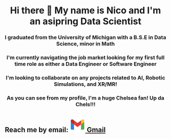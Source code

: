 
<h1 style="text-align: center;"> Hi there 👋 My name is Nico and I'm an asipring Data Scientist</h1>
<h3 style="text-align: center;"> I graduated from the University of Michigan with a B.S.E in Data Science, minor in Math    </h3>
<h3 style="text-align: center;"> I'm currently navigating the job market looking for my first full time role as either a Data Engineer or Software Engineer<h3>
<h3 style="text-align: center;"> I'm looking to collaborate on any projects related to AI, Robotic Simulations, and XR/MR!</h3>

<h3 style="text-align: center;">As you can see from my profile, I'm a huge Chelsea fan! Up da Chels!!!</h3>

## Reach me by email: [![nicosanchez0411@gmail.com](images/icons8-gmail-48.png) Gmail](mailto:nicosanchez0411@gmail.com)
<!--
**nicosanc/nicosanc** is a ✨ _special_ ✨ repository because its `README.md` (this file) appears on your GitHub profile.

Here are some ideas to get you started:

- 🔭 I’m currently working on ...
- 🌱 I’m currently learning ...
- 👯 I’m looking to collaborate on ...
- 🤔 I’m looking for help with ...
- 💬 Ask me about ...
- 📫 How to reach me: ...
- 😄 Pronouns: ...
- ⚡ Fun fact: ...
-->
